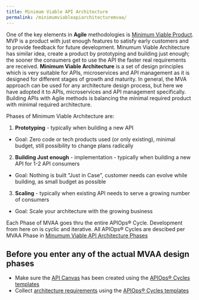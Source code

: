 ```yaml
---
title: Minimum Viable API Architecture
permalink: /minimumviableapiarchitecturemvaa/
---
```


One of the key elements in **Agile** methodologies is [Minimum Viable Product](https://en.wikipedia.org/wiki/Minimum_viable_product). MVP is a product with just enough features to satisfy early customers and to provide feedback for future development. Minumum Viable Architecture has similar idea, create a product by prototyping and building just enough; the sooner the consumers get to use the API the faster real requirements are received. **Minimum Viable Architecture** is a set of design principles which is very suitable for APIs, microservices and API management as it is designed for different stages of growth and maturity. In general, the MVA approach can be used for any architecture design process, but here we have adopted it to APIs, microservices and API management specifically. Building APIs with Agile methods is balancing the minimal required product with minimal required architecture.

Phases of Minimum Viable Architecture are:

1.  **Prototyping** - typically when building a new API
* Goal: Zero code or tech products used (or only existing), minimal budget, still possibility to change plans radically

2.  **Building Just enough** - implementation - typically when building a new API for 1-2 API consumers
* Goal: Nothing is built "Just in Case", customer needs can evolve while building, as small budget as possible

3.  **Scaling** - typically when existing API needs to serve a growing number of consumers
* Goal: Scale your architecture with the growing business

Each Phase of MVAA goes thru the entire APIOps&reg; Cycle. Development from here on is cyclic and iterative. All APIOps&reg; Cycles are descibed per MVAA Phase in [Minumum Viable API Architecture Phases](mvaa-phases)

## Before you enter any of the actual MVAA design phases

*   Make sure the [API Canvas](../apicanvas) has been created using the [APIOps&reg; Cycles templates](apiopscycles)
*   Collect [architecture requirements](collectingarchitecturerequirements) using the [APIOps&reg; Cycles templates](apiopscycles)
